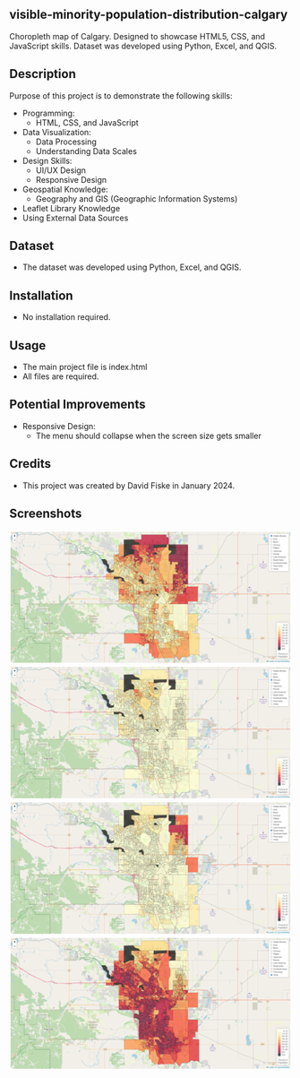## visible-minority-population-distribution-calgary
Choropleth map of Calgary. Designed to showcase HTML5, CSS, and JavaScript skills. Dataset was developed using Python, Excel, and QGIS.

## Description
Purpose of this project is to demonstrate the following skills: 
- Programming:
     - HTML, CSS, and JavaScript
- Data Visualization:
     - Data Processing
     - Understanding Data Scales
- Design Skills:
     - UI/UX Design
     - Responsive Design
- Geospatial Knowledge:
     - Geography and GIS (Geographic Information Systems)
- Leaflet Library Knowledge
- Using External Data Sources


## Dataset
- The dataset was developed using Python, Excel, and QGIS.


## Installation
- No installation required. 


## Usage
- The main project file is index.html
- All files are required. 


## Potential Improvements
- Responsive Design:
     - The menu should collapse when the screen size gets smaller


## Credits
- This project was created by David Fiske in January 2024. 


## Screenshots
![All Visible Minorities](https://github.com/DavidFiske/visible-minority-population-distribution-calgary/blob/main/screenshots/1_visible_minority.png?raw=true "All Visible Minorities") <br />
![Chinese](https://github.com/DavidFiske/visible-minority-population-distribution-calgary/blob/main/screenshots/2_chinese.png?raw=true "Chinese") <br />
![South Asian](https://github.com/DavidFiske/visible-minority-population-distribution-calgary/blob/main/screenshots/3_South_asian.png?raw=true "South Asian") <br />
![White](https://github.com/DavidFiske/visible-minority-population-distribution-calgary/blob/main/screenshots/4_white.png?raw=true "White") <br />


